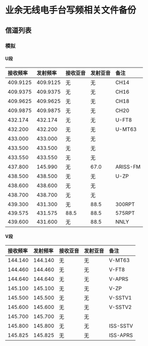 # 业余无线电手台写频相关文件备份

## 信道列表

### 模拟

#### U段

| 接收频率 | 发射频率 | 接收亚音 | 发射亚音 | 备注 |
| :------ | :---- | :------ | :------ | :------ |
| 409.9125 | 409.9125 | 无 | 无 | CH14 |
| 409.9375 | 409.9375 | 无 | 无 | CH16 |
| 409.9625 | 409.9625 | 无 | 无 | CH18 |
| 409.9875 | 409.9875 | 无 | 无 | CH20 |
| 432.174 | 432.174 | 无 | 无 | U-FT8 |
| 432.200 | 432.200 | 无 | 无 | U-MT63 |
| 433.000 | 433.000 | 无 | 无 |  |
| 433.500 | 433.500 | 无 | 无 |  |
| 433.550 | 433.550 | 无 | 无 |  |
| 437.800 | 145.990 | 无 | 67.0 | ARISS-FM |
| 438.500 | 438.500 | 无 | 无 | U-ZP |
| 438.600 | 438.600 | 无 | 无 |  |
| 438.700 | 438.700 | 无 | 无 |  |
| 439.300 | 431.300 | 无 | 88.5 | 300RPT |
| 439.575 | 431.575 | 88.5 | 88.5 | 575RPT |
| 439.600 | 431.600 | 无 | 88.5 | NNLY |

#### V段

| 接收频率 | 发射频率 | 接收亚音 | 发射亚音 | 备注 |
| :------ | :---- | :------ | :------ | :------ |
| 144.140 | 144.140 | 无 | 无 | V-MT63 |
| 144.460 | 144.460 | 无 | 无 | V-FT8 |
| 144.640 | 144.640 | 无 | 无 | V-APRS |
| 145.100 | 145.100 | 无 | 无 | V-ZP |
| 145.500 | 145.500 | 无 | 无 | V-SSTV1 |
| 145.600 | 145.600 | 无 | 无 | V-SSTV2 |
| 145.700 | 145.700 | 无 | 无 |  |
| 145.800 | 145.800 | 无 | 无 | ISS-SSTV |
| 145.825 | 145.825 | 无 | 无 | ISS-APRS |
